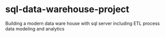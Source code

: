 # sql-data-warehouse-project
Building a modern data ware house with sql server including ETL process data modeling and analytics
